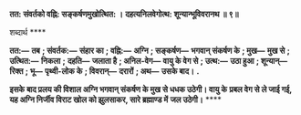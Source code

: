**तत: संवर्तको वह्नि: सङ्कर्षणमुखोत्थित: ।** **दहत्यनिलवेगोत्थ: शून्यान्भूविवरानथ ॥ ९॥** 

शब्दार्थ **** 

**तत:—** **तब** **; संवर्तक:—** **संहार का** **; वह्नि:—** **अग्नि** **; सङ्कर्षण—** **भगवान् संकर्षण के** **; मुख—** **मुख से** **; उत्थित:—** **निकला** **;** **दहति—** **जलाता है** **; अनिल-वेग—** **वायु के वेग से** **; उत्थ:—** **उठा हुआ** **; शून्यान्—** **रिक्त** **; भू—** **पृथ्वी-लोक के** **; विवरान्—** **दरारों** **; अथ—** **उसके बाद।** **.** 

**इसके बाद प्रलय की विशाल अग्नि भगवान् संकर्षण के मुख से धधक उठेगी। वायु के** **प्रबल वेग से ले जाई गई, यह अग्नि निर्जीव विराट खोल को झुलसाकर, सारे ब्रह्माण्ड में** **जल उठेगी।** **** 